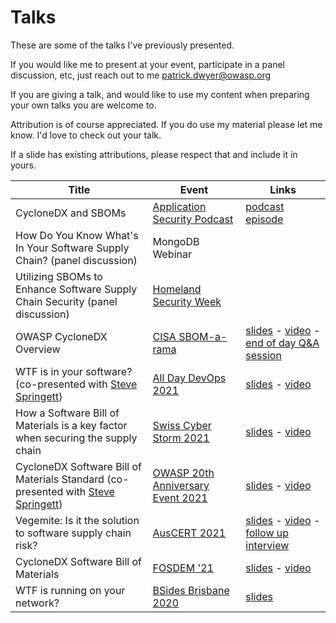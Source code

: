 # Talks

These are some of the talks I've previously presented.

If you would like me to present at your event, participate in a panel discussion, etc, just reach out to me patrick.dwyer@owasp.org

If you are giving a talk, and would like to use my content when preparing your own talks you are welcome to.

Attribution is of course appreciated. If you do use my material please let me know. I'd love to check out your talk.

If a slide has existing attributions, please respect that and include it in yours.

Title | Event | Links
--- | --- | ---
CycloneDX and SBOMs | [Application Security Podcast](https://www.securityjourney.com/resources/appsec-podcast) | [podcast episode](https://www.securityjourney.com/podcast-episode/patrick-dwyer-cyclonedx-and-sboms)
How Do You Know What's In Your Software Supply Chain? (panel discussion) | MongoDB Webinar |
Utilizing SBOMs to Enhance Software Supply Chain Security (panel discussion) | [Homeland Security Week](https://www.idga.org/events-homelandsecurityweek) |
OWASP CycloneDX Overview | [CISA SBOM-a-rama](https://www.cisa.gov/cisa-sbom-rama) | [slides](CISA%20SBOM-a-rama%20-%20OWASP%20CycloneDX%20Overview.pdf) - [video](https://youtu.be/aKEpHMVusjM?t=6132) - [end of day Q&A session](https://youtu.be/aKEpHMVusjM?t=9563)
WTF is in your software? (co-presented with [Steve Springett](https://github.com/stevespringett)) | [All Day DevOps 2021](https://www.alldaydevops.com/) | [slides](All%20Day%20DevOps%202021%20-%20WTF%20is%20in%20your%20software.pdf) - [video](https://play.vidyard.com/nW76zidmn61HaN95uxAaTN?)
How a Software Bill of Materials is a key factor when securing the supply chain | [Swiss Cyber Storm 2021](https://www.swisscyberstorm.com/) | [slides](Swiss%20Cyber%20Storm%202021%20How%20a%20Software%20Bill%20of%20Materials%20is%20a%20key%20factor%20when%20securing%20the%20supply%20chain.pdf) - [video](https://www.youtube.com/watch?v=zQmtdV-4ZiQ&list=PLpSWQuopCAzJ2OKWf1qbeDQkYJClZj7XQ&index=8)
CycloneDX Software Bill of Materials Standard (co-presented with [Steve Springett](https://github.com/stevespringett)) | [OWASP 20th Anniversary Event 2021](https://owasp.org/) | [slides](OWASP%2020th%20Anniversary%20-%20CycloneDX%20Software%20Bill%20of%20Materials%20Standard.pdf) - [video](https://youtu.be/BFLHqO-2Kpo?t=6608)
Vegemite: Is it the solution to software supply chain risk? | [AusCERT 2021](https://conference.auscert.org.au/) | [slides](AusCERT%202021%20Vegemite%20-%20Is%20it%20the%20solution%20to%20software%20supply%20chain%20risk.pdf) - [video](https://youtu.be/6rPn_wziuG4?t=155) - [follow up interview](https://www.databreachtoday.com/supply-chain-role-software-bills-materials-a-16723)
CycloneDX Software Bill of Materials | [FOSDEM '21](https://fosdem.org/) | [slides](FOSDEM%202021%20CycloneDX%20Software%20Bill%20of%20Materials.pdf) - [video](https://video.fosdem.org/2021/D.composition/sca_cyclone_sbom.mp4)
WTF is running on your network? | [BSides Brisbane 2020](https://bsidesbrisbane.com/) | [slides](BSides%20Brisbane%202020%20-%20WTF%20is%20running%20on%20your%20network.pdf)
